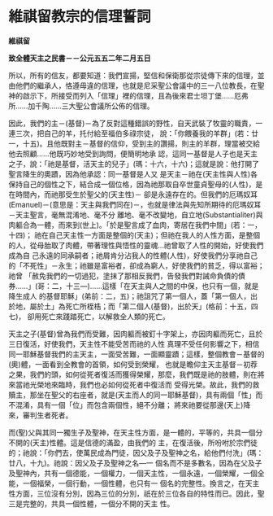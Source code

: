 # 維祺留教宗的信理誓詞


**維祺留**

**致全體天主之民書－－公元五五二年二月五日**





所以，所有的信友，都要知道：我們宣揚，堅信和保衛那從宗徒傳下來的信理，並由他們的繼承人，恪遵毋違的信理，也就是尼采聖公會議中的三一八位教長，在聖神的啟示下，所接受而列入「信理」裡的信理，且為後來君士坦丁堡……厄弗所……加千陶……三大聖公會議所公佈的信理。

因此，我們的主－(基督)－為了反對這種錯誤的野性，自天武裝了牧靈的職責，一連三次，把自己的羊，托付給至福伯多祿宗徒，
說：「你餵養我的羊群」(若：廿一，十五)。且他既對主－基督的信仰，受到主的讚揚，則主的羊群，理當被交給他去照顧……他既巧妙地受到詢問，便簡明地承
認，這同一基督是人子也是天主之子，說：「祂是基督，活天主的兒子」(瑪：十六，十六)；這就是說：他打開了聖言降生的奧蹟，因為他承認：同一基督是人又
是天主－祂在(天主性與人性)各保持自己的個性之下，結合成一個位格，因為祂那取自卒世童貞聖母的(人性)，是在時間內，而祂那受生於聖父的(天主性)－
卻是永遠存在的。但我們的厄瑪奴耳(Emanuel)－(意思是：天主與我們同在)－，也就是律法與先知所期待的厄瑪奴耳－天主聖言，毫無混淆地、毫不分
離地、毫不改變地，自立地(Substantialiter)與肉軀合為一體，而來到(世上)。「於是聖言成了血肉，寄居在我們中間」(若：一，十四)；
祂在自己天主性一方面是整個的(天主)；但祂在我人的人性方面，是整個的人，從母胎取了肉體，帶著理性與悟性的靈魂…祂曾取了人性的開始，好使我們成為自
己永遠的同承嗣者；祂屑肯分沾我人的性體(人性)，好使我們分享祂自己的「不死性」－永生；祂雖是富裕者，卻成為窮人，好使我們的貧乏，得以富裕；祂曾
「赦免我們的一切過犯，塗抹了那相反我們，告發我們對誡命負債的債券……」(哥：二，十三—)……這樣「在天主與人之間的中保，也只有一個，就是降生成人
的基督耶穌」(弟前：二，五)；祂詛咒了第一個人，蓋「第一個人，出於地，屬於土」為死亡所桎梏；而「第二個人(基督)，出於天」(格前：十五，四七)，
卻用死亡來踐踏死亡，以解救全人類的死亡。

天主之子(基督)曾為我們而受難，因肉軀而被釘十字架上，亦因肉軀而死亡，且於三日復活，好使我們，天主性不能受苦而祂的人性
真理不受任何影響之下，相信同一耶穌基督我們的主天主，一面受苦難，一面顯靈蹟；這樣，整個教會－基督的(奧)體，一面看到全教會的首領，如何受到榮耀，
也就是瞻仰主天主基督－初荐之果，我們的頭，如何從死者復活而獲得榮耀，那麼，我們既是祂的肢體，則在將來當祂光榮地來臨時，我們也必如何從死者中復活而
受得光榮。故此，我們的救贖主，那坐在聖父的右座者，就是(天主而人的同一耶穌基督)，具有兩個「性」而不混淆，具有一個「位」而包含兩個性，絕不分離；
將來祂要從那邊(天上)降來，審判生者死者。

而(聖)父與其同一獨生子及聖神，在天主性方面，是一體的，平等的，共具一個分不開的(天主)性體。這是信德的滿盈，由我們的
主，在復活後，所吩咐於宗們徒的；祂說：「你們去，使萬民成為門徒，因父及子及聖神之名，給他們付洗」(瑪：廿八，十九)。祂說：因父及子及聖神之名—一
個名而不是多數名，因為在父及子及聖神內，共有一個德能，一個權力，一個天主性，一個永遠，一個榮耀，一個全能，一個福榮，一個行動，一個性體，也只有一
個名的完整性。換言之，在天主性方面，三位沒有分別，因為三位的分別，祇在於三位各自的特性而已。因此，聖三是完整的，共具一個性體，一個分不開的天主
性。

